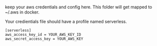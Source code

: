 keep your aws credentials and config here. This folder will get mapped to ~/.aws in docker.

Your credientials file should have a profile named serverless.

```
[serverless]
aws_access_key_id = YOUR_AWS_KEY_ID
aws_secret_access_key = YOUR_AWS_KEY
```
